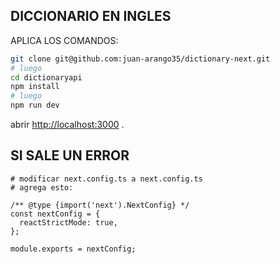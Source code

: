 

## DICCIONARIO EN INGLES

APLICA LOS COMANDOS:

```bash
git clone git@github.com:juan-arango35/dictionary-next.git
# luego
cd dictionaryapi
npm install
# luego
npm run dev
```

abrir [http://localhost:3000](http://localhost:3000) .

## SI SALE UN ERROR

```bahs
# modificar next.config.ts a next.config.ts 
# agrega esto:

/** @type {import('next').NextConfig} */
const nextConfig = {
  reactStrictMode: true,
};

module.exports = nextConfig;



```

